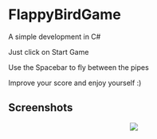 # FlappyBirdGame

 A simple development in C#

 Just click on Start Game 

 Use the Spacebar to fly between the pipes

 Improve your score and enjoy yourself :)
 
 ## Screenshots
<p align="center">
  <img src="https://i.ibb.co/GPzTbB1/preview.png">
</p>
